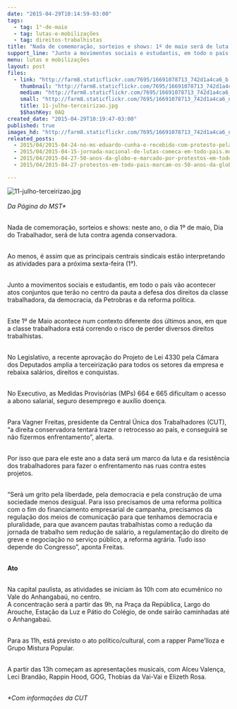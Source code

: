 ```yaml
---
date: "2015-04-29T10:14:59-03:00"
tags:
  - tag: 1°-de-maio
  - tag: lutas-e-mobilizações
  - tag: direitos-trabalhistas
title: "Nada de comemoração, sorteios e shows: 1º de maio será de luta contra agenda conservadora"
support_line: "Junto a movimentos sociais e estudantis, em todo o país vão acontecer atos conjuntos que terão no centro da pauta a defesa dos direitos da classe trabalhadora, da democracia, da Petrobras e da reforma política."
menu: lutas e mobilizações
layout: post
files:
  - link: "http://farm8.staticflickr.com/7695/16691078713_742d1a4ca6_b.jpg"
    thumbnail: "http://farm8.staticflickr.com/7695/16691078713_742d1a4ca6_t.jpg"
    medium: "http://farm8.staticflickr.com/7695/16691078713_742d1a4ca6_z.jpg"
    small: "http://farm8.staticflickr.com/7695/16691078713_742d1a4ca6_n.jpg"
    title: 11-julho-terceirizao.jpg
    $$hashKey: 0AQ
created_date: "2015-04-29T10:19:47-03:00"
published: true
images_hd: "http://farm8.staticflickr.com/7695/16691078713_742d1a4ca6_n.jpg"
releated_posts:
  - 2015/04/2015-04-24-no-ms-eduardo-cunha-e-recebido-com-protesto-pela-classe-trabalhadora.md
  - 2015/04/2015-04-15-jornada-nacional-de-lutas-comeca-em-todo-pais.md
  - 2015/04/2015-04-27-50-anos-da-globo-e-marcado-por-protestos-em-todo-pais.md
  - 2015/04/2015-04-27-protestos-em-todo-pais-marcam-os-50-anos-da-globo.md

---
```

<p><img alt="11-julho-terceirizao.jpg" src="http://farm8.staticflickr.com/7695/16691078713_742d1a4ca6_b.jpg" /><br />
<br />
<em>Da P&aacute;gina do MST*</em></p>

<p><br />
Nada de comemora&ccedil;&atilde;o, sorteios e shows: neste ano, o dia 1&ordm; de maio, Dia do Trabalhador, ser&aacute; de luta contra agenda conservadora.</p>

<p><br />
Ao menos, &eacute; assim que as principais centrais sindicais est&atilde;o interpretando as atividades para a pr&oacute;xima sexta-feira (1&deg;).</p>

<p><br />
Junto a movimentos sociais e estudantis, em todo o pa&iacute;s v&atilde;o acontecer atos conjuntos que ter&atilde;o no centro da pauta a defesa dos direitos da classe trabalhadora, da democracia, da Petrobras e da reforma pol&iacute;tica.</p>

<p><br />
Este 1&ordm; de Maio acontece num contexto diferente dos &uacute;ltimos anos, em que a classe trabalhadora est&aacute; correndo o risco de perder diversos direitos trabalhistas.</p>

<p><br />
No Legislativo, a recente aprova&ccedil;&atilde;o do Projeto de Lei 4330 pela C&acirc;mara dos Deputados amplia a terceiriza&ccedil;&atilde;o para todos os setores da empresa e rebaixa sal&aacute;rios, direitos e conquistas.</p>

<p><br />
No Executivo, as Medidas Provis&oacute;rias (MPs) 664 e 665 dificultam o acesso a abono salarial, seguro desemprego e aux&iacute;lio doen&ccedil;a.</p>

<p><br />
Para Vagner Freitas, presidente da Central &Uacute;nica dos Trabalhadores (CUT), &ldquo;a direita conservadora tentar&aacute; trazer o retrocesso ao pa&iacute;s, e conseguir&aacute; se n&atilde;o fizermos enfrentamento&rdquo;, alerta.</p>

<p><br />
Por isso que para ele este ano a data ser&aacute; um marco da luta e da resist&ecirc;ncia dos trabalhadores para fazer o enfrentamento nas ruas contra estes projetos.</p>

<p><br />
&ldquo;Ser&aacute; um grito pela liberdade, pela democracia e pela constru&ccedil;&atilde;o de uma sociedade menos desigual. Para isso precisamos de uma reforma pol&iacute;tica com o fim do financiamento empresarial de campanha, precisamos da regula&ccedil;&atilde;o dos meios de comunica&ccedil;&atilde;o para que tenhamos democracia e pluralidade, para que avancem pautas trabalhistas como a redu&ccedil;&atilde;o da jornada de trabalho sem redu&ccedil;&atilde;o de sal&aacute;rio, a regulamenta&ccedil;&atilde;o do direito de greve e negocia&ccedil;&atilde;o no servi&ccedil;o p&uacute;blico, a reforma agr&aacute;ria. Tudo isso depende do Congresso&rdquo;, aponta Freitas.</p>

<p><br />
<strong>Ato</strong></p>

<p><br />
Na capital paulista, as atividades se iniciam &agrave;s 10h com ato ecum&ecirc;nico no Vale do Anhangaba&uacute;, no centro.<br />
A concentra&ccedil;&atilde;o ser&aacute; a partir das 9h, na Pra&ccedil;a da Rep&uacute;blica, Largo do Arouche, Esta&ccedil;&atilde;o da Luz e P&aacute;tio do Col&eacute;gio, de onde sair&atilde;o caminhadas at&eacute; o Anhangaba&uacute;.</p>

<p><br />
Para as 11h, est&aacute; previsto o ato pol&iacute;tico/cultural, com a rapper Pame&rsquo;lloza e Grupo Mistura Popular.</p>

<p><br />
A partir das 13h come&ccedil;am as apresenta&ccedil;&otilde;es musicais, com Alceu Valen&ccedil;a, Leci Brand&atilde;o, Rappin Hood, GOG, Thobias da Vai-Vai e Elizeth Rosa.</p>

<p><br />
<em>*Com informa&ccedil;&otilde;es da CUT</em></p>
